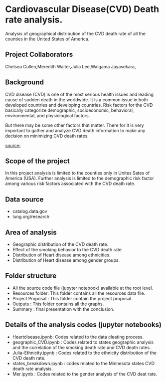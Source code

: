 # Cardiovascular Disease(CVD) Death rate analysis. 
Analysis of geographical distribution of the CVD death rate of all the counties in the United States of America. 

## Project Collaborators 
Chelsea Cullen,Meredith Walter,Julia Lee,Walgama Jayasekara,
 
## Background

CVD disease (CVD) is one of the most serious health issues and leading cause of sudden death in the worldwide. 
It is a common issue in both developed countries and developing countries. 
Risk factors for the CVD basically categorize demographic, socioeconomic, behavioral, environmental, and physiological factors.

But there may be some other factors that matter.
There for it is very important to gather and analyze CVD death information  to make any decision on minimizing CVD death rates.

[source:](https://www.who.int/news-room/fact-sheets/detail/cardiovascular-diseases-(cvds))

## Scope of the project 
 
In this project analysis is limited to the counties only in Unites Sates of America (USA).
Further analysis is limited to the demographic risk factor among various risk factors associated with the CVD death rate. 

## Data source
- catalog.data.gov
- lung.org/research

## Area of analysis
- Geographic distribution of the CVD death rate.
- Effect of the smoking behavior to the CVD death rate  
- Distribution of Heart disease among ethnicities.
- Distribution of Heart disease among gender groups.

## Folder structure
- All the source code file (jupyter notebook) available at the root level.
- Resources folder: This folder contains all the resources data file. 
- Project Proposal : This folder contain the project proposal.
- Outputs : This folder contains all the graphs. 
- Summary : final presentation with the conclusion.
   
## Details of the analysis codes (jupyter notebooks)
- Heartdisease.ipynb: Codes related to the data cleating process.
- geographic_CVD.ipynb : Codes related to states geographic analysis and the correlation of the smoking death rate and CVD death rates. 
- Julia-Ethnicity.ipynb : Codes related to the ethnicity distribution of the CVD death rate.
- states_breakdown.ipynb : codes related to the Minnesota states CVD death  rate analysis.
- Mer.ipynb : Codes related to the gender analysis of the CVD deat rate. 
